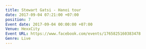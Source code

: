 ```yaml
---
title: Stewart Gatsi - Hanoi tour
date: 2017-09-04 07:21:00 +07:00
position: 7
Event date: 2017-09-04 00:00:00 +07:00
Venue: HexxCity
Event URL: https://www.facebook.com/events/1765825160383478
Genre: Live
---
```


